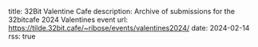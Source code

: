 title: 32Bit Valentine Cafe
description: Archive of submissions for the 32bitcafe 2024 Valentines event
url: https://tilde.32bit.cafe/~ribose/events/valentines2024/
date: 2024-02-14
rss: true